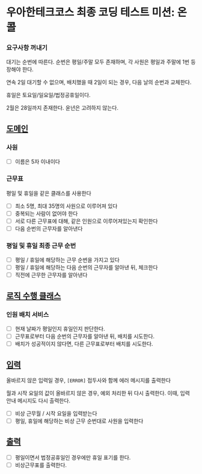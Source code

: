 # 우아한테크코스 최종 코딩 테스트 미션: 온콜

### 요구사항 꺼내기

대기는 순번에 따른다. 순번은 평일/주말 모두 존재하며, 각 사원은 평일과 주말에 1번 등장해야 한다.

연속 2일 대기할 수 없으며, 배치했을 때 2일이 되는 경우, 다음 날의 순번과 교체한다.

휴일은 토요일/일요일/법정공휴일이다.

2월은 28일까지 존재한다. 윤년은 고려하지 않는다.

## [도메인](#도메인)

### 사원

- [ ] 이름은 5자 이내이다

### 근무표

평일 및 휴일을 같은 클래스를 사용한다

- [ ] 최소 5명, 최대 35명의 사원으로 이루어져 있다
- [ ] 중복되는 사람이 없어야 한다
- [ ] 서로 다른 근무표에 대해, 같은 인원으로 이루어져있는지 확인한다
- [ ] 다음 순번의 근무자를 알아낸다

### 평일 및 휴일 최종 근무 순번

- [ ] 평일 / 휴일에 해당하는 근무 순번을 가지고 있다
- [ ] 평일 / 휴일에 해당하는 다음 순번의 근무자를 알아낸 뒤, 체크한다
- [ ] 직전에 근무한 근무자를 알아낸다

## [로직 수행 클래스](#로직-수행-클래스)

### 인원 배치 서비스

- [ ] 현재 날짜가 평일인지 휴일인지 판단한다.
- [ ] 근무표로부터 다음 순번의 근무자를 알아낸 뒤, 배치를 시도한다.
- [ ] 배치가 성공적이지 않다면, 다른 근무표로부터 배치를 시도한다.

## [입력](#입력)

올바르지 않은 입력일 경우, `[ERROR]` 접두사와 함께 에러 메시지를 출력한다

월과 시작 요일의 값이 올바르지 않은 경우, 예외 처리한 뒤 다시 출력한다. 이때, 입력 안내 메시지도 다시 출력한다.

- [ ] 비상 근무월 / 시작 요일을 입력받는다
- [ ] 평일, 휴일에 해당하는 비상 근무 순번대로 사원을 입력한다

## [출력](#출력)

- [ ] 평일이면서 법정공휴일인 경우에만 휴일 표기를 한다.
- [ ] 비상근무표를 출력한다.
